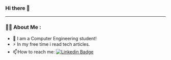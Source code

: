 ### Hi there 👋
---
### :woman_technologist: About Me :

- :telescope: I am a Computer Engineering student!
- :zap: In my free time i read tech articles.
- :mailbox:How to reach me: [![Linkedin Badge](https://img.shields.io/badge/-kakbar-blue?style=flat&logo=Linkedin&logoColor=white)](www.linkedin.com/in/beyzanurbas)

